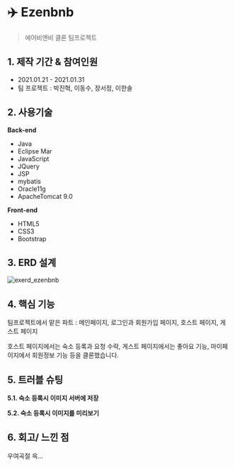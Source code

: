 # :airplane: Ezenbnb

> 에어비앤비 클론 팀프로젝트



## 1. 제작 기간 & 참여인원

- 2021.01.21 - 2021.01.31
- 팀 프로젝트 : 박진혁, 이동수, 장서정, 이한솔



## 2. 사용기술

**Back-end**

- Java
- Eclipse Mar
- JavaScript
- JQuery
- JSP
- mybatis
- Oracle11g
- ApacheTomcat 9.0

**Front-end**

- HTML5
- CSS3
- Bootstrap



## 3. ERD 설계

![exerd_ezenbnb](https://user-images.githubusercontent.com/69448123/109947421-a40ffe80-7d1c-11eb-8920-d50ecd0f297e.png)



## 4. 핵심 기능

팀프로젝트에서 맡은 파트 : 메인페이지, 로그인과 회원가입 페이지, 호스트 페이지, 게스트 페이지

호스트 페이지에서는 숙소 등록과 요청 수락, 게스트 페이지에서는 좋아요 기능, 마이페이지에서 회원정보 기능 등을 클론했습니다. 



## 5. 트러블 슈팅

**5.1. 숙소 등록시 이미지 서버에 저장**

> 



**5.2. 숙소 등록시 이미지를 미리보기**

>



## 6. 회고/ 느낀 점

우여곡절 윽...
